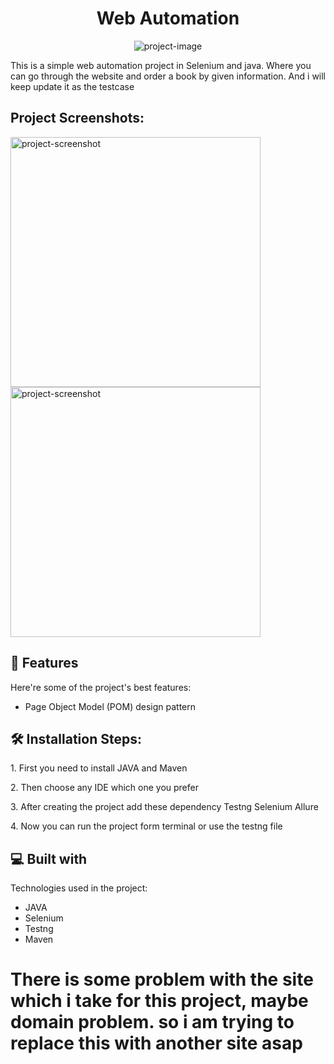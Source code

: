 <h1 id="title" align="center">Web Automation</h1>

<p align="center"><img src="https://socialify.git.ci/Yusuf-Hridoy/Web-Automation-Selenium-java/image?forks=1&amp;issues=1&amp;language=1&amp;name=1&amp;owner=1&amp;pulls=1&amp;stargazers=1&amp;theme=Light" alt="project-image"></p>

<p id="description">This is a simple web automation project in Selenium and java. Where you can go through the website and order a book by given information. And i will keep update it as the testcase</p>

<h2>Project Screenshots:</h2>

<img src="https://res.cloudinary.com/dncod5rnj/image/upload/v1678730315/web%20automation/directory_rorokv.png" alt="project-screenshot" width="400" height="400/">

<img src="https://res.cloudinary.com/dncod5rnj/image/upload/v1678730322/web%20automation/allure_m1nbry.png" alt="project-screenshot" width="400" height="400/">

  
  
<h2>🧐 Features</h2>

Here're some of the project's best features:

*   Page Object Model (POM) design pattern

<h2>🛠️ Installation Steps:</h2>

<p>1. First you need to install JAVA and Maven</p>

<p>2. Then choose any IDE which one you prefer</p>

<p>3. After creating the project add these dependency Testng Selenium Allure</p>

<p>4. Now you can run the project form terminal or use the testng file</p>

  
  
<h2>💻 Built with</h2>

Technologies used in the project:

*   JAVA
*   Selenium
*   Testng
*   Maven

<h1> There is some problem with the site which i take for this project, maybe domain problem. so i am trying to replace this with another site asap </h1>
